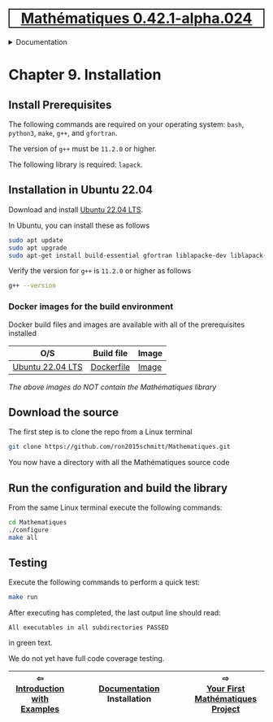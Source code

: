 [<h1 style='border: 2px solid; text-align: center'>Mathématiques 0.42.1-alpha.024</h1>](../../README.md)

<details>

<summary>Documentation</summary>

# [Documentation](../README.md)<br>
Chapter 1. [License](../license/README.md)<br>
Chapter 2. [About](../about/README.md)<br>
Chapter 3. [Why?](../why/README.md)<br>
Chapter 4. [Objectives](../objectives/README.md)<br>
Chapter 5. [Versioning](../versioning/README.md)<br>
Chapter 6. [Status & Release Notes](../status-release/README.md)<br>
Chapter 7. [Upcoming Development](../development-schedule/README.md)<br>
Chapter 8. [Introduction with Examples](../intro/README.md)<br>
Chapter 9. _Installation_ <br>
Chapter 10. [Your First Mathématiques Project](../first-project/README.md)<br>
Chapter 11. [Usage Guide: Syntax, Data Types, Functions, etc](../user-guide/README.md)<br>
Chapter 12. [Benchmarks](../benchmarks/README.md)<br>
Chapter 13. [Tests](../test/README.md)<br>
Chapter 14. [Developer Guide: Modifying and Extending Mathématiques](../developer-guide/README.md)<br>


</details>



# Chapter 9. Installation



## Install Prerequisites

The following commands are required on your operating system: `bash`, `python3`, `make`, `g++`, and `gfortran`.

The version of `g++` must be `11.2.0` or higher.

The following library is required: `lapack`.

## Installation in Ubuntu 22.04

Download and install [Ubuntu 22.04 LTS](https://releases.ubuntu.com/22.04/).

In Ubuntu, you can install these as follows
```bash
sudo apt update
sudo apt upgrade
sudo apt-get install build-essential gfortran liblapacke-dev liblapack-doc
```

Verify the version for `g++` is `11.2.0` or higher as follows
```bash
g++ --version 
```


<a name="docker-images"></a>
### Docker images for the build environment

Docker build files and images are available with all of the prerequisites installed

| O/S  | Build file | Image |
| ----------- | ----------- | ----------- |
| [Ubuntu 22.04 LTS](https://releases.ubuntu.com/22.04/) | [Dockerfile](https://github.com/ron2015schmitt/Mathematiques/tree/master/docker/ubuntu-22.04) | [Image](https://hub.docker.com/repository/docker/electron2015/ubuntu-22.04-mathq-env) |

*The above images do NOT contain the Mathématiques library*

## Download the source

The first step is to clone the repo from a Linux terminal

```bash
git clone https://github.com/ron2015schmitt/Mathematiques.git
```

You now have a directory with all the Mathématiques source code

## Run the configuration and build the library

From the same Linux terminal execute the following commands:

```bash
cd Mathematiques
./configure
make all
```

## Testing

Execute the following commands to perform a quick test:

```bash
make run
```

After executing has completed, the last output line should read:

```text
All executables in all subdirectories PASSED
```
in green text.

We do not yet have full code coverage testing.



| ⇦ <br />[Introduction with Examples](../intro/README.md)  | [Documentation](../README.md)<br />Installation<br /><img width=1000/> | ⇨ <br />[Your First Mathématiques Project](../first-project/README.md)   |
| ------------ | :-------------------------------: | ------------ |

